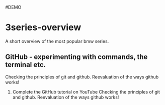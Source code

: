 #DEMO

# 3series-overview
A short overview of the most popular bmw series.

## GitHub - experimenting with commands, the terminal etc. 

Checking the principles of git and github. 
Reevaluation of the ways github works!

1. Complete the GitHub tutorial on YouTube
Checking the principles of git and github. 
Reevaluation of the ways github works!

